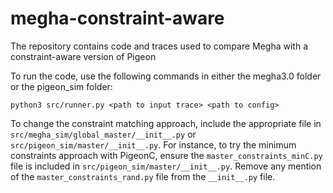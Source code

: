 # megha-constraint-aware
The repository contains code and traces used to compare Megha with a constraint-aware version of Pigeon

To run the code, use the following commands in either the megha3.0 folder or the pigeon_sim folder:

`python3 src/runner.py <path to input trace> <path to config>` 

To change the constraint matching approach, include the appropriate file in `src/megha_sim/global_master/__init__.py` or `src/pigeon_sim/master/__init__.py`. For instance, to try the minimum constraints approach with PigeonC, ensure the `master_constraints_minC.py` file is included in `src/pigeon_sim/master/__init__.py`. Remove any mention of the `master_constraints_rand.py` file from the `__init__.py` file.
